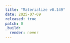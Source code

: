 ```yaml
---
title: "Materialize v0.149"
date: 2025-07-09
released: true
patch: 0
_build:
  render: never
---
```

